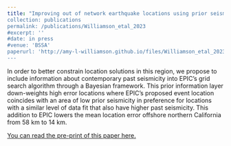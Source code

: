 ```yaml
---
title: "Improving out of network earthquake locations using prior seismicity for use in earthquake early warning
collection: publications
permalink: /publications/Williamson_etal_2023
#excerpt: ''
#date: in press
#venue: 'BSSA'
paperurl: 'http://amy-l-williamson.github.io/files/Williamson_etal_2023_bayesEPIC.pdf'
---
```


In order to better constrain location solutions in this region, we propose to include information about contemporary past seismicity into EPIC’s grid search algorithm through a Bayesian framework. This prior information layer down-weights high error locations where EPIC’s proposed event location coincides with an area of low prior seismicity in preference for locations with a similar level of data fit that also have higher past seismicity. This addition to EPIC lowers the mean location error offshore northern California from 58 km to 14 km.



[You can read the pre-print of this paper here.](http://amy-l-williamson.github.io/files/Williamson_etal_2023_bayesEPIC.pdf)


